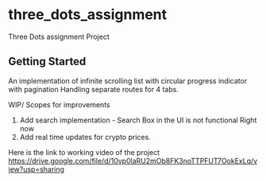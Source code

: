# three_dots_assignment

Three Dots assignment Project
## Getting Started

An implementation of infinite scrolling list with circular progress indicator with pagination
Handling separate routes for 4 tabs.

WIP/ Scopes for improvements
1. Add search implementation - Search Box in the UI is not functional Right now
2. Add real time updates for crypto prices.

Here is the link to working video of the project 
https://drive.google.com/file/d/10vp0laRU2mOb8FK3noTTPFUT7OokExLq/view?usp=sharing





